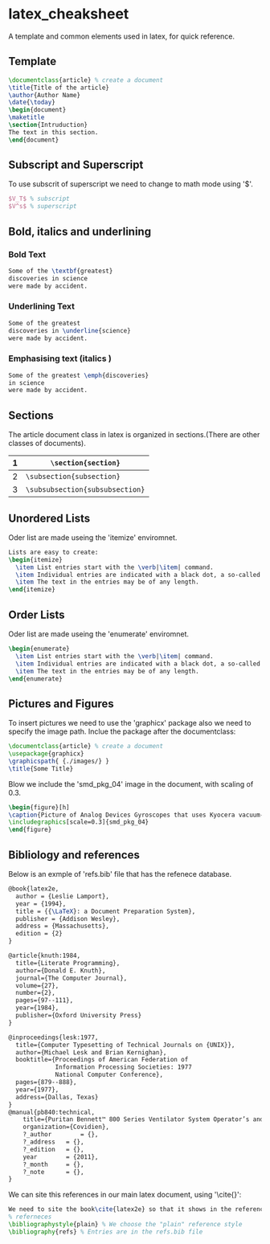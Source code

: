# latex_cheaksheet
A template and common elements used in latex, for quick reference.

## Template

```latex
\documentclass{article} % create a document
\title{Title of the article}
\author{Author Name}
\date{\today}
\begin{document}
\maketitle
\section{Intruduction}
The text in this section.
\end{document}
```
## Subscript and Superscript
To use subscrit of superscript we need to change to math mode using '$'.
```latex
$V_T$ % subscript
$V^s$ % superscript
```
## Bold, italics and underlining

### Bold Text

```latex
Some of the \textbf{greatest} 
discoveries in science 
were made by accident.
```

### Underlining Text

```latex
Some of the greatest 
discoveries in \underline{science} 
were made by accident.
```

### Emphasising text (italics )

```latex
Some of the greatest \emph{discoveries} 
in science 
were made by accident.
```

## Sections

The article document class in latex is organized in sections.(There are other classes of documents).

| 1    | `\section{section}`             |
| ---- | ------------------------------- |
| 2    | `\subsection{subsection}`       |
| 3    | `\subsubsection{subsubsection}` |

## Unordered Lists
Oder list are made useing the 'itemize' enviromnet.
```latex
Lists are easy to create:
\begin{itemize}
  \item List entries start with the \verb|\item| command.
  \item Individual entries are indicated with a black dot, a so-called bullet.
  \item The text in the entries may be of any length.
\end{itemize}
```
## Order Lists
Oder list are made useing the 'enumerate' enviromnet.
```latex
\begin{enumerate}
  \item List entries start with the \verb|\item| command.
  \item Individual entries are indicated with a black dot, a so-called bullet.
  \item The text in the entries may be of any length.
\end{enumerate}
```
## Pictures and Figures
To insert pictures we need to use the 'graphicx' package also we need to specify the image path. Inclue the package after the documentclass:
```latex
\documentclass{article} % create a document
\usepackage{graphicx}
\graphicspath{ {./images/} }
\title{Some Title}
```
Blow we include the 'smd_pkg_04' image in the document, with scaling of 0.3.
```latex
\begin{figure}[h]
\caption{Picture of Analog Devices Gyroscopes that uses Kyocera vacuum-sealed package.}
\includegraphics[scale=0.3]{smd_pkg_04}
\end{figure}
```
## Bibliology and references
Below is an exmple of 'refs.bib' file that has the refenece database.
```latex
@book{latex2e,
  author = {Leslie Lamport},
  year = {1994},
  title = {{\LaTeX}: a Document Preparation System},
  publisher = {Addison Wesley},
  address = {Massachusetts},
  edition = {2}
}

@article{knuth:1984,
  title={Literate Programming},
  author={Donald E. Knuth},
  journal={The Computer Journal},
  volume={27},
  number={2},
  pages={97--111},
  year={1984},
  publisher={Oxford University Press}
}

@inproceedings{lesk:1977,
  title={Computer Typesetting of Technical Journals on {UNIX}},
  author={Michael Lesk and Brian Kernighan},
  booktitle={Proceedings of American Federation of
             Information Processing Societies: 1977
             National Computer Conference},
  pages={879--888},
  year={1977},
  address={Dallas, Texas}
}
@manual{pb840:technical,
	title={Puritan Bennett™ 800 Series Ventilator System Operator’s and Technical Reference Manual},
	organization={Covidien},
	?_author		= {},
	?_address	= {},
	?_edition	= {},
	year		= {2011},
	?_month		= {},
	?_note		= {},
}
```
We can site this references in our main latex document, using '\cite{}':
```latex
We need to site the book\cite{latex2e} so that it shows in the reference, otherwise it will not show.
% referneces
\bibliographystyle{plain} % We choose the "plain" reference style
\bibliography{refs} % Entries are in the refs.bib file
```
